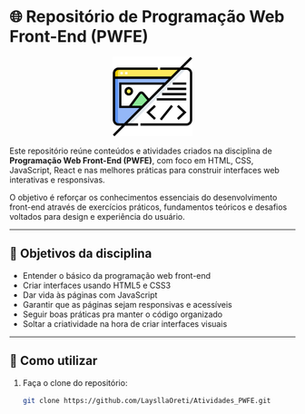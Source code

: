 # 🌐 Repositório de Programação Web Front-End (PWFE)

<p align="center">
  <img src="Logo-PWFE/icon-PWFE.png" alt="Ícone de Front-End" width="140">
</p>

Este repositório reúne conteúdos e atividades criados na disciplina de **Programação Web Front-End (PWFE)**, com foco em HTML, CSS, JavaScript, React e nas melhores práticas para construir interfaces web interativas e responsivas.

O objetivo é reforçar os conhecimentos essenciais do desenvolvimento front-end através de exercícios práticos, fundamentos teóricos e desafios voltados para design e experiência do usuário.

---

## 🎯 Objetivos da disciplina

- Entender o básico da programação web front-end
- Criar interfaces usando HTML5 e CSS3
- Dar vida às páginas com JavaScript
- Garantir que as páginas sejam responsivas e acessíveis
- Seguir boas práticas pra manter o código organizado
- Soltar a criatividade na hora de criar interfaces visuais

---

## 🚀 Como utilizar

1. Faça o clone do repositório:
   ```bash
   git clone https://github.com/LaysllaOreti/Atividades_PWFE.git